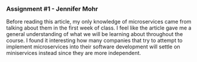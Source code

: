  ### Assignment #1 - Jennifer Mohr

Before reading this article, my only knowledge of microservices came from talking about them in the first week of class. I feel like the article gave me a general understanding of what we will be learning about throughout the course. I found it interesting how many companies that try to attempt to implement microservices into their software development will settle on miniservices instead since they are more independent. 
